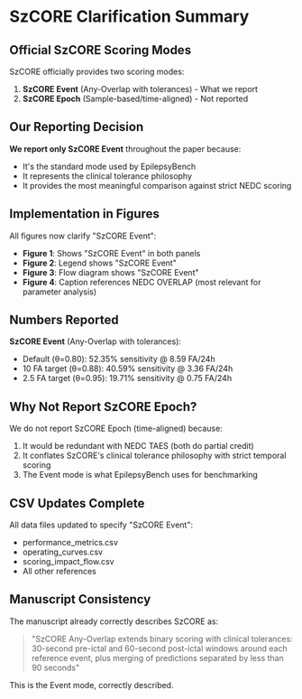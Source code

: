 # SzCORE Clarification Summary

## Official SzCORE Scoring Modes

SzCORE officially provides two scoring modes:
1. **SzCORE Event** (Any-Overlap with tolerances) - What we report
2. **SzCORE Epoch** (Sample-based/time-aligned) - Not reported

## Our Reporting Decision

**We report only SzCORE Event** throughout the paper because:
- It's the standard mode used by EpilepsyBench
- It represents the clinical tolerance philosophy
- It provides the most meaningful comparison against strict NEDC scoring

## Implementation in Figures

All figures now clarify "SzCORE Event":
- **Figure 1**: Shows "SzCORE Event" in both panels
- **Figure 2**: Legend shows "SzCORE Event"
- **Figure 3**: Flow diagram shows "SzCORE Event"
- **Figure 4**: Caption references NEDC OVERLAP (most relevant for parameter analysis)

## Numbers Reported

**SzCORE Event** (Any-Overlap with tolerances):
- Default (θ=0.80): 52.35% sensitivity @ 8.59 FA/24h
- 10 FA target (θ=0.88): 40.59% sensitivity @ 3.36 FA/24h
- 2.5 FA target (θ=0.95): 19.71% sensitivity @ 0.75 FA/24h

## Why Not Report SzCORE Epoch?

We do not report SzCORE Epoch (time-aligned) because:
1. It would be redundant with NEDC TAES (both do partial credit)
2. It conflates SzCORE's clinical tolerance philosophy with strict temporal scoring
3. The Event mode is what EpilepsyBench uses for benchmarking

## CSV Updates Complete

All data files updated to specify "SzCORE Event":
- performance_metrics.csv
- operating_curves.csv
- scoring_impact_flow.csv
- All other references

## Manuscript Consistency

The manuscript already correctly describes SzCORE as:
> "SzCORE Any-Overlap extends binary scoring with clinical tolerances: 30-second pre-ictal and 60-second post-ictal windows around each reference event, plus merging of predictions separated by less than 90 seconds"

This is the Event mode, correctly described.